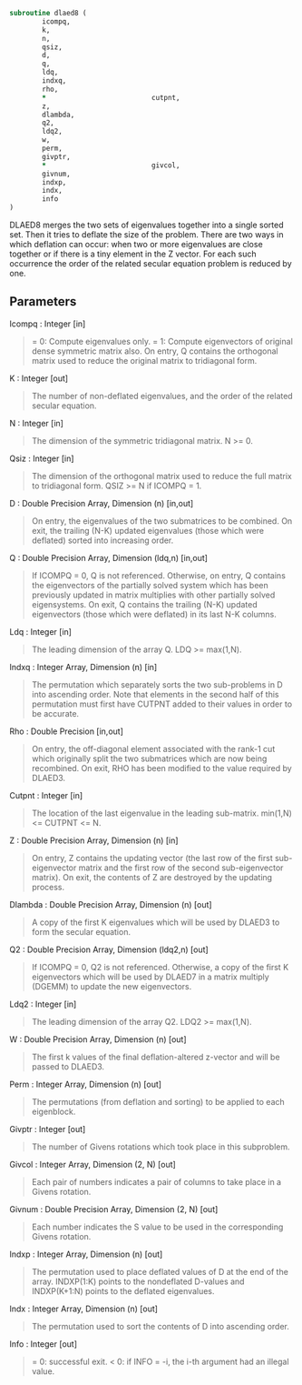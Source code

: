 ```fortran
subroutine dlaed8 (
		icompq,
		k,
		n,
		qsiz,
		d,
		q,
		ldq,
		indxq,
		rho,
		*                          cutpnt,
		z,
		dlambda,
		q2,
		ldq2,
		w,
		perm,
		givptr,
		*                          givcol,
		givnum,
		indxp,
		indx,
		info
)
```

 DLAED8 merges the two sets of eigenvalues together into a single
 sorted set.  Then it tries to deflate the size of the problem.
 There are two ways in which deflation can occur:  when two or more
 eigenvalues are close together or if there is a tiny element in the
 Z vector.  For each such occurrence the order of the related secular
 equation problem is reduced by one.

## Parameters
Icompq : Integer [in]
> = 0:  Compute eigenvalues only.
> = 1:  Compute eigenvectors of original dense symmetric matrix
> also.  On entry, Q contains the orthogonal matrix used
> to reduce the original matrix to tridiagonal form.

K : Integer [out]
> The number of non-deflated eigenvalues, and the order of the
> related secular equation.

N : Integer [in]
> The dimension of the symmetric tridiagonal matrix.  N >= 0.

Qsiz : Integer [in]
> The dimension of the orthogonal matrix used to reduce
> the full matrix to tridiagonal form.  QSIZ >= N if ICOMPQ = 1.

D : Double Precision Array, Dimension (n) [in,out]
> On entry, the eigenvalues of the two submatrices to be
> combined.  On exit, the trailing (N-K) updated eigenvalues
> (those which were deflated) sorted into increasing order.

Q : Double Precision Array, Dimension (ldq,n) [in,out]
> If ICOMPQ = 0, Q is not referenced.  Otherwise,
> on entry, Q contains the eigenvectors of the partially solved
> system which has been previously updated in matrix
> multiplies with other partially solved eigensystems.
> On exit, Q contains the trailing (N-K) updated eigenvectors
> (those which were deflated) in its last N-K columns.

Ldq : Integer [in]
> The leading dimension of the array Q.  LDQ >= max(1,N).

Indxq : Integer Array, Dimension (n) [in]
> The permutation which separately sorts the two sub-problems
> in D into ascending order.  Note that elements in the second
> half of this permutation must first have CUTPNT added to
> their values in order to be accurate.

Rho : Double Precision [in,out]
> On entry, the off-diagonal element associated with the rank-1
> cut which originally split the two submatrices which are now
> being recombined.
> On exit, RHO has been modified to the value required by
> DLAED3.

Cutpnt : Integer [in]
> The location of the last eigenvalue in the leading
> sub-matrix.  min(1,N) <= CUTPNT <= N.

Z : Double Precision Array, Dimension (n) [in]
> On entry, Z contains the updating vector (the last row of
> the first sub-eigenvector matrix and the first row of the
> second sub-eigenvector matrix).
> On exit, the contents of Z are destroyed by the updating
> process.

Dlambda : Double Precision Array, Dimension (n) [out]
> A copy of the first K eigenvalues which will be used by
> DLAED3 to form the secular equation.

Q2 : Double Precision Array, Dimension (ldq2,n) [out]
> If ICOMPQ = 0, Q2 is not referenced.  Otherwise,
> a copy of the first K eigenvectors which will be used by
> DLAED7 in a matrix multiply (DGEMM) to update the new
> eigenvectors.

Ldq2 : Integer [in]
> The leading dimension of the array Q2.  LDQ2 >= max(1,N).

W : Double Precision Array, Dimension (n) [out]
> The first k values of the final deflation-altered z-vector and
> will be passed to DLAED3.

Perm : Integer Array, Dimension (n) [out]
> The permutations (from deflation and sorting) to be applied
> to each eigenblock.

Givptr : Integer [out]
> The number of Givens rotations which took place in this
> subproblem.

Givcol : Integer Array, Dimension (2, N) [out]
> Each pair of numbers indicates a pair of columns to take place
> in a Givens rotation.

Givnum : Double Precision Array, Dimension (2, N) [out]
> Each number indicates the S value to be used in the
> corresponding Givens rotation.

Indxp : Integer Array, Dimension (n) [out]
> The permutation used to place deflated values of D at the end
> of the array.  INDXP(1:K) points to the nondeflated D-values
> and INDXP(K+1:N) points to the deflated eigenvalues.

Indx : Integer Array, Dimension (n) [out]
> The permutation used to sort the contents of D into ascending
> order.

Info : Integer [out]
> = 0:  successful exit.
> < 0:  if INFO = -i, the i-th argument had an illegal value.


